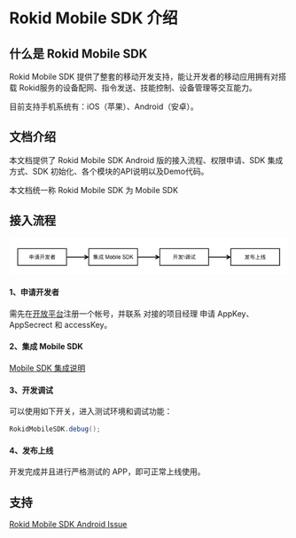 # Rokid Mobile SDK 介绍

## 什么是 Rokid Mobile SDK

Rokid Mobile SDK 提供了整套的移动开发支持，能让开发者的移动应用拥有对搭载 Rokid服务的设备配网、指令发送、技能控制、设备管理等交互能力。 

目前支持手机系统有：iOS（苹果）、Android（安卓）。

## 文档介绍

本文档提供了 Rokid Mobile SDK Android 版的接入流程、权限申请、SDK 集成方式、SDK 初始化、各个模块的API说明以及Demo代码。

本文档统一称 Rokid Mobile SDK 为 Mobile SDK

## 接入流程

![mobileSdkFlo](resource/images/mobileSdkFlow.png)

#### 1、申请开发者

需先在[开放平台](https://developer.rokid.com)注册一个帐号，并联系 对接的项目经理 申请 AppKey、AppSecrect 和 accessKey。

#### 2、集成 Mobile SDK

[Mobile SDK 集成说明](/resource/10_use_sdk.html)

#### 3、开发调试

可以使用如下开关，进入测试环境和调试功能：

```Java
RokidMobileSDK.debug();
```

#### 4、发布上线

开发完成并且进行严格测试的 APP，即可正常上线使用。

## 支持

[Rokid Mobile SDK Android Issue](https://github.com/Rokid/RokidMobileSDKAndroidDemo/issues)


